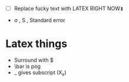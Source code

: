 - [ ] Replace  fucky text with LATEX RIGHT NOW⏫

- σ , S , Standard error
# Latex things
- Surround with $ 
- \\bar is pog
- _  gives subscript (X$_x$)